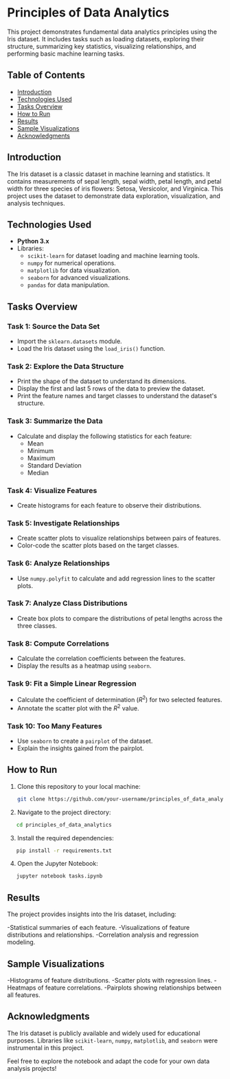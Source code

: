# Principles of Data Analytics

This project demonstrates fundamental data analytics principles using the Iris dataset. It includes tasks such as loading datasets, exploring their structure, summarizing key statistics, visualizing relationships, and performing basic machine learning tasks.

## Table of Contents
- [Introduction](#introduction)
- [Technologies Used](#technologies-used)
- [Tasks Overview](#tasks-overview)
- [How to Run](#how-to-run)
- [Results](#results)
- [Sample Visualizations](#sample-visualizations)
- [Acknowledgments](#acknowledgments)

## Introduction
The Iris dataset is a classic dataset in machine learning and statistics. It contains measurements of sepal length, sepal width, petal length, and petal width for three species of iris flowers: Setosa, Versicolor, and Virginica. This project uses the dataset to demonstrate data exploration, visualization, and analysis techniques.

## Technologies Used
- **Python 3.x**
- Libraries:
  - `scikit-learn` for dataset loading and machine learning tools.
  - `numpy` for numerical operations.
  - `matplotlib` for data visualization.
  - `seaborn` for advanced visualizations.
  - `pandas` for data manipulation.

## Tasks Overview
### Task 1: Source the Data Set
- Import the `sklearn.datasets` module.
- Load the Iris dataset using the `load_iris()` function.

### Task 2: Explore the Data Structure
- Print the shape of the dataset to understand its dimensions.
- Display the first and last 5 rows of the data to preview the dataset.
- Print the feature names and target classes to understand the dataset's structure.

### Task 3: Summarize the Data
- Calculate and display the following statistics for each feature:
  - Mean
  - Minimum
  - Maximum
  - Standard Deviation
  - Median

### Task 4: Visualize Features
- Create histograms for each feature to observe their distributions.

### Task 5: Investigate Relationships
- Create scatter plots to visualize relationships between pairs of features.
- Color-code the scatter plots based on the target classes.

### Task 6: Analyze Relationships
- Use `numpy.polyfit` to calculate and add regression lines to the scatter plots.

### Task 7: Analyze Class Distributions
- Create box plots to compare the distributions of petal lengths across the three classes.

### Task 8: Compute Correlations
- Calculate the correlation coefficients between the features.
- Display the results as a heatmap using `seaborn`.

### Task 9: Fit a Simple Linear Regression
- Calculate the coefficient of determination ($R^2$) for two selected features.
- Annotate the scatter plot with the $R^2$ value.

### Task 10: Too Many Features
- Use `seaborn` to create a `pairplot` of the dataset.
- Explain the insights gained from the pairplot.

## How to Run
1. Clone this repository to your local machine:
   ```bash
   git clone https://github.com/your-username/principles_of_data_analytics.git

2. Navigate to the project directory:
```bash
   cd principles_of_data_analytics   
   ```

3. Install the required dependencies:
```bash
   pip install -r requirements.txt 
   ```

4. Open the Jupyter Notebook:
```bash
   jupyter notebook tasks.ipynb
   ```

## Results
The project provides insights into the Iris dataset, including:

-Statistical summaries of each feature.
-Visualizations of feature distributions and relationships.
-Correlation analysis and regression modeling.

## Sample Visualizations

-Histograms of feature distributions.
-Scatter plots with regression lines.
-Heatmaps of feature correlations.
-Pairplots showing relationships between all features.

## Acknowledgments
The Iris dataset is publicly available and widely used for educational purposes.
Libraries like `scikit-learn`, `numpy`, `matplotlib`, and `seaborn` were instrumental in this project.

Feel free to explore the notebook and adapt the code for your own data analysis projects!